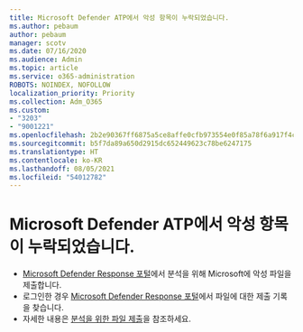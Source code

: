 ```yaml
---
title: Microsoft Defender ATP에서 악성 항목이 누락되었습니다.
ms.author: pebaum
author: pebaum
manager: scotv
ms.date: 07/16/2020
ms.audience: Admin
ms.topic: article
ms.service: o365-administration
ROBOTS: NOINDEX, NOFOLLOW
localization_priority: Priority
ms.collection: Adm_O365
ms.custom:
- "3203"
- "9001221"
ms.openlocfilehash: 2b2e90367ff6875a5ce8affe0cfb973554e0f85a78f6a917f4c520640018ac93
ms.sourcegitcommit: b5f7da89a650d2915dc652449623c78be6247175
ms.translationtype: HT
ms.contentlocale: ko-KR
ms.lasthandoff: 08/05/2021
ms.locfileid: "54012782"
---
```

# <a name="microsoft-defender-atp-missed-a-malicious-item"></a>Microsoft Defender ATP에서 악성 항목이 누락되었습니다.

- [Microsoft Defender Response 포털](https://www.microsoft.com/wdsi/filesubmission/)에서 분석을 위해 Microsoft에 악성 파일을 제출합니다. 
- 로그인한 경우 [Microsoft Defender Response 포털](https://www.microsoft.com/wdsi/submissionhistory)에서 파일에 대한 제출 기록을 찾습니다.
- 자세한 내용은 [분석을 위한 파일 제출](/windows/security/threat-protection/intelligence/submission-guide)을 참조하세요.